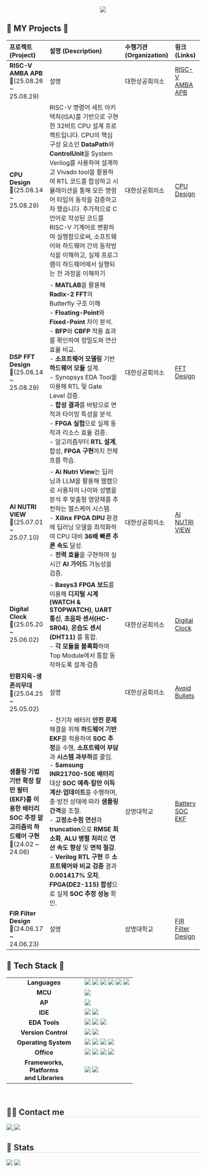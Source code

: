 <div align= "center">
    <img src="https://capsule-render.vercel.app/api?type=waving&color=0453f1&height=180&text=EunSeong%20Lee's%20GitHub&animation=&fontColor=000000&fontSize=60" />
    </div>
    
## 🚀 MY Projects 🚀

| 프로젝트 (Project) | 설명 (Description) | 수행기관 (Organization) | 링크 (Links) |
|:---|:---|:---|:---|
| **RISC-V AMBA APB** <br> 📅(25.08.26 ~ 25.08.29) | 설명 | 대한상공회의소 | [RISC-V AMBA APB](https://github.com/EunSeongL/RISCV-AMBA-APB) |
| **CPU Design** <br> 📅(25.08.14 ~ 25.08.29) | RISC-V 명령어 세트 아키텍처(ISA)를 기반으로 구현한 32비트 CPU 설계 프로젝트입니다. CPU의 핵심 구성 요소인 **DataPath**와 **ControlUnit**을 System Verilog를 사용하여 설계하고 Vivado tool을 활용하여 RTL 코드를 합성하고 시뮬레이션을 통해 모든 명령어 타입의 동작을 검증하고자 했습니다. 추가적으로 C언어로 작성된 코드를 RISC-V 기계어로 변환하여 실행함으로써, 소프트웨어와 하드웨어 간의 동작방식을 이해하고, 실제 프로그램이 하드웨어에서 실행되는 전 과정을 이해하기 | 대한상공회의소 | [CPU Design](https://github.com/EunSeongL/CPU-Design) |
| **DSP FFT Design** <br> 📅(25.08.14 ~ 25.08.29) | - **MATLAB**을 활용해 **Radix-2 FFT**의 Butterfly 구조 이해<br> - **Floating-Point**와 **Fixed-Point** 차이 분석.<br> - **BFP**와 **CBFP** 적용 효과를 확인하여 정밀도와 연산 효율 비교.<br> - **소프트웨어 모델링** 기반 **하드웨어 모듈** 설계.<br> - Synopsys EDA Tool을 이용해 RTL 및 Gate Level 검증.<br> - **합성 결과**를 바탕으로 면적과 타이밍 특성을 분석.<br> - **FPGA 실험**으로 실제 동작과 리소스 효율 검증.<br> - 알고리즘부터 **RTL 설계**, 합성, **FPGA 구현**까지 전체 흐름 학습.<br> | 대한상공회의소 | [FFT Design](https://github.com/EunSeongL/FFT-Design) |
| **AI NUTRI VIEW** <br> 📅(25.07.01 ~ 25.07.10) | - **Ai Nutri View**는 딥러닝과 LLM을 활용해 웹캠으로 사용자의 나이와 성별을 분석 후 맞춤형 영양제를 추천하는 헬스케어 시스템.<br> - **Xilinx FPGA DPU** 환경에 딥러닝 모델을 최적화하여 CPU 대비 **36배 빠른 추론 속도** 달성.<br> - **전력 효율**을 구현하며 실시간 **AI 가이드** 가능성을 검증. | 대한상공회의소 | [AI NUTRI VIEW](https://github.com/EunSeongL/AI_Age_Body_TEAM4) |
| **Digital Clock** <br> 📅(25.05.20 ~ 25.06.02) | - **Basys3 FPGA 보드**를 이용해 **디지털 시계(WATCH & STOPWATCH)**, **UART 통신**, **초음파 센서(HC-SR04)**, **온습도 센서(DHT11)** 를 통합.<br> - **각 모듈을 블록화**하여 Top Module에서 통합 동작하도록 설계·검증 | 대한상공회의소 | [Digital Clock](https://github.com/EunSeongL/Digital-Clock) |
| **탄환지옥-생존의무대** <br> 📅(25.04.25 ~ 25.05.02) | 설명 | 대한상공회의소 | [Avoid Bullets](https://github.com/EunSeongL/Avoid-Bullets) |
| **샘플링 기법 기반 확장 칼만 필터(EKF)를 이용한 배터리 SOC 추정 알고리즘의 하드웨어 구현** <br> 📅(24.02 ~ 24.06) | - 전기차 배터리 **안전 문제** 해결을 위해 **하드웨어 기반 EKF**를 적용하여 **SOC 추정**을 수행, **소프트웨어 부담**과 **시스템 과부하**를 줄임.<br> - **Samsung INR21700-50E 배터리** 대상 **SOC 예측·칼만 이득 계산·업데이트**를 수행하며, 충·방전 상태에 따라 **샘플링 간격**을 조절.<br> - **고정소수점 연산**과 **truncation**으로 **RMSE 최소화**, **ALU 병렬 처리**로 **연산 속도 향상** 및 **면적 절감**.<br> - **Verilog RTL 구현** 후 **소프트웨어와 비교 검증** 결과 **0.001417% 오차**, **FPGA(DE2-115) 합성**으로 실제 **SOC 추정 성능** 확인. | 상명대학교 | [Battery SOC EKF](https://github.com/EunSeongL/Battery-SOC-EKF) | <br>
| **FIR Filter Design** <br> 📅(24.06.17 ~ 24.06.23) | 설명 | 상명대학교 | [FIR Filter Design](https://github.com/EunSeongL/FIR-Filter-Design) |

## 🚀 Tech Stack 🚀

<table>
  <tr>
    <td align="center" width="180"><strong>Languages</strong></td>
    <td>
      <img src="https://img.shields.io/badge/C-A8B9CC?style=for-the-badge&logo=c&logoColor=white"/>
      <img src="https://img.shields.io/badge/Python-3776AB?style=for-the-badge&logo=python&logoColor=white"/>
      <img src="https://img.shields.io/badge/Verilog-8E2285?style=for-the-badge&logo=verilog&logoColor=white"/>
      <img src="https://img.shields.io/badge/SystemVerilog-8E2285?style=for-the-badge&logo=systemverilog&logoColor=white"/>
      <img src="https://img.shields.io/badge/matlab-3776AB?style=for-the-badge&logo=matlab&logoColor=white"/>  
      <img src="https://img.shields.io/badge/Markdown-000000?style=for-the-badge&logo=markdown&logoColor=white"/>
    </td>
  </tr>
  <tr>
    <td align="center"><strong>MCU</strong></td>
    <td>
      <img src="https://img.shields.io/badge/ATmega128-E34F26?style=for-the-badge&logo=microchip-technology&logoColor=white"/>
    </td>
  </tr>
  <tr>
    <td align="center"><strong>AP</strong></td>
    <td>
      <img src="https://img.shields.io/badge/Raspberry%20Pi-A22846?style=for-the-badge&logo=raspberry-pi&logoColor=white"/>
    </td>
  </tr>
  <tr>
    <td align="center"><strong>IDE</strong></td>
    <td>
      <img src="https://img.shields.io/badge/Visual%20Studio%20Code-007ACC?style=for-the-badge&logo=visual-studio-code&logoColor=white"/>
      <img src="https://img.shields.io/badge/Visual%20Studio-5C2D91?style=for-the-badge&logo=visual-studio&logoColor=white"/>
    </td>
  </tr>
  <tr>
    <td align="center"><strong>EDA Tools</strong></td>
    <td>
      <img src="https://img.shields.io/badge/Vivado-00A652?style=for-the-badge&logo=xilinx&logoColor=white"/>  
      <img src="https://img.shields.io/badge/VCS-8E2285?style=for-the-badge&logo=synopsys&logoColor=white"/>
      <img src="https://img.shields.io/badge/Verdi-22225B?style=for-the-badge&logo=synopsys&logoColor=white"/>
    </td>
  </tr>
  <tr>
    <td align="center"><strong>Version Control</strong></td>
    <td>
      <img src="https://img.shields.io/badge/Git-F05032?style=for-the-badge&logo=git&logoColor=white"/>
      <img src="https://img.shields.io/badge/GitHub-181717?style=for-the-badge&logo=github&logoColor=white"/>
    </td>
  </tr>
  <tr>
    <td align="center"><strong>Operating System</strong></td>
    <td>
      <img src="https://img.shields.io/badge/Linux-FCC624?style=for-the-badge&logo=linux&logoColor=black"/>
      <img src="https://img.shields.io/badge/Ubuntu-E95420?style=for-the-badge&logo=ubuntu&logoColor=white"/>
      <img src="https://img.shields.io/badge/CentOS-22225B?style=for-the-badge&logo=centos&logoColor=white"/>
      <img src="https://img.shields.io/badge/Windows-0078D6?style=for-the-badge&logo=windows&logoColor=white"/>
    </td>
  </tr>
  <tr>
    <td align="center"><strong>Office</strong></td>
    <td>
      <img src="https://img.shields.io/badge/Microsoft%20Excel-217346?style=for-the-badge&logo=microsoft-excel&logoColor=white"/>
      <img src="https://img.shields.io/badge/Microsoft%20Word-2B579A?style=for-the-badge&logo=microsoft-word&logoColor=white"/>
      <img src="https://img.shields.io/badge/Microsoft%20PowerPoint-B7472A?style=for-the-badge&logo=microsoft-powerpoint&logoColor=white"/>
      <img src="https://img.shields.io/badge/Microsoft%20Office-D83B01?style=for-the-badge&logo=microsoft-office&logoColor=white"/>
    </td>
  </tr>
  <tr>
    <td align="center"><strong>Frameworks, Platforms<br/>and Libraries</strong></td>
    <td>
      <img src="https://img.shields.io/badge/Anaconda-44A833?style=for-the-badge&logo=anaconda&logoColor=white"/>
      <img src="https://img.shields.io/badge/OpenCV-5C3EE8?style=for-the-badge&logo=opencv&logoColor=white"/>
    </td>
  </tr>
</table>
<br>

<div style="text-align: left;">
  <h2 style="border-bottom: 1px solid #d8dee4; color: #282d33;"> 🧑‍💻 Contact me </h2>
  <div style="text-align: left;">
    <a href="mailto:dldmstjd07272@gmail.com">
      <img src="https://img.shields.io/badge/Gmail-EA4335?style=for-the-badge&logo=Gmail&logoColor=white">
    </a>
    <a href="https://www.linkedin.com/in/은성-이-779088318/">
      <img src="https://img.shields.io/badge/LinkedIn-0A66C2?style=for-the-badge&logo=LinkedIn&logoColor=white">
    </a>
  </div>
</div>

<div style="text-align: left;">
    <h2 style="border-bottom: 1px solid #d8dee4; color: #282d33;"> 🏅 Stats </h2>
    <div style="text-align: left;">
    <img src="https://github-readme-stats.vercel.app/api?username=EunSeongL&show_icons=true&custom_title=EunSeongL's%20Github%20Stats&bg_color=blue&title_color=black&text_color=black&icon_color=black" />
    <img src="https://github-readme-stats.vercel.app/api/top-langs/?username=EunSeongL&layout=compact&bg_color=black&title_color=black&text_color=black" />
    </div>
</div>

<!--
**EunSeongL/EunSeongL** is a ✨ _special_ ✨ repository because its `README.md` (this file) appears on your GitHub profile.

Here are some ideas to get you started:

- 🔭 I’m currently working on ...
- 🌱 I’m currently learning ...
- 👯 I’m looking to collaborate on ...
- 🤔 I’m looking for help with ...
- 💬 Ask me about ...
- 📫 How to reach me: ...
- 😄 Pronouns: ...
- ⚡ Fun fact: ...
-->
